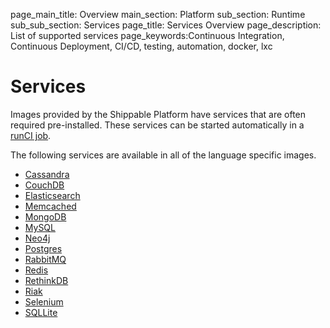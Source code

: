 page_main_title: Overview
main_section: Platform
sub_section: Runtime
sub_sub_section: Services
page_title: Services Overview
page_description: List of supported services
page_keywords:Continuous Integration, Continuous Deployment, CI/CD, testing, automation, docker, lxc

# Services
Images provided by the Shippable Platform have services that are often required pre-installed. These services can be started automatically in a [runCI job](/platform/workflow/job/runci).

The following services are available in all of the language specific images.

* [Cassandra](/platform/runtime/service/cassandra)
* [CouchDB](/platform/runtime/service/couchdb)
* [Elasticsearch](/platform/runtime/service/elasticsearch)
* [Memcached](/platform/runtime/service/memcached)
* [MongoDB](/platform/runtime/service/mongodb)
* [MySQL](/platform/runtime/service/mysql)
* [Neo4j](/platform/runtime/service/neo4j)
* [Postgres](/platform/runtime/service/postgres)
* [RabbitMQ](/platform/runtime/service/rabbitmq)
* [Redis](/platform/runtime/service/redis)
* [RethinkDB](/platform/runtime/service/rethinkdb)
* [Riak](/platform/runtime/service/riak)
* [Selenium](/platform/runtime/service/selenium)
* [SQLLite](/platform/runtime/service/sqllite)

